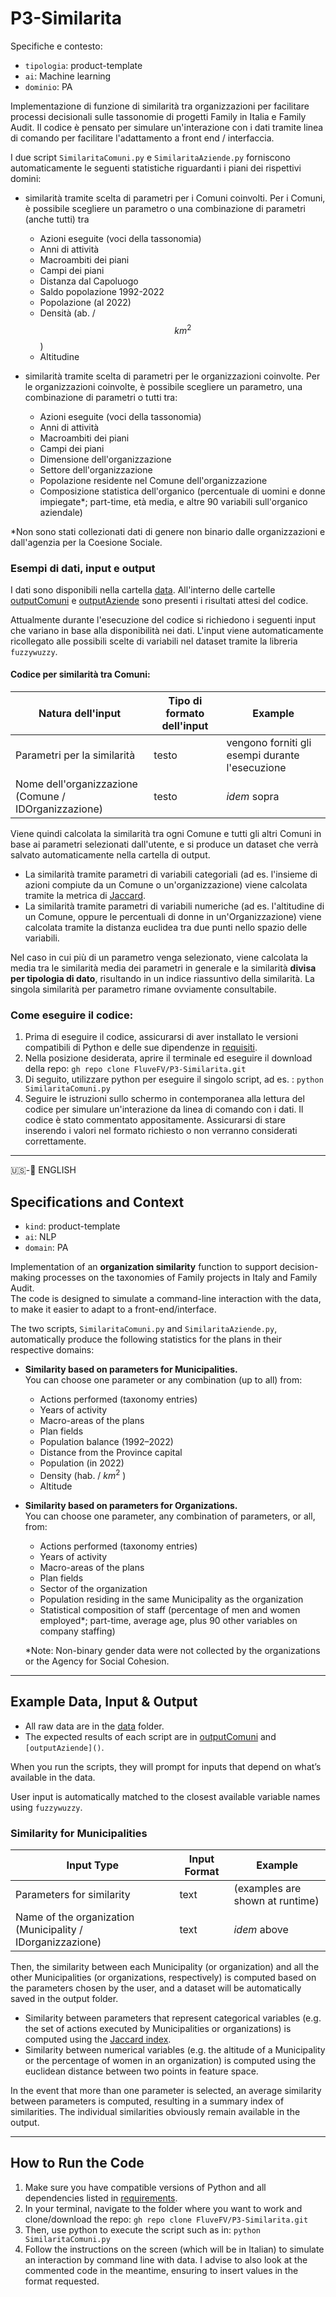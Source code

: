 # P3-Similarita

Specifiche e contesto:
- ```tipologia```: product-template
- ```ai```: Machine learning
-  ```dominio```: PA

Implementazione di funzione di similarità tra organizzazioni per facilitare processi decisionali sulle tassonomie di progetti Family in Italia e Family Audit. 
Il codice è pensato per simulare un'interazione con i dati tramite linea di comando per facilitare l'adattamento a front end / interfaccia.

I due script ```SimilaritaComuni.py``` e ```SimilaritaAziende.py``` forniscono automaticamente le seguenti statistiche riguardanti i piani dei rispettivi domini:

- similarità tramite scelta di parametri per i Comuni coinvolti. Per i Comuni, è possibile scegliere un parametro o una combinazione di parametri (anche tutti) tra
  - Azioni eseguite (voci della tassonomia)
  - Anni di attività
  - Macroambiti dei piani
  - Campi dei piani
  - Distanza dal Capoluogo
  - Saldo popolazione 1992-2022
  - Popolazione (al 2022)
  - Densità (ab. / $$km^2$$ )
  - Altitudine
  
- similarità tramite scelta di parametri per le organizzazioni coinvolte. Per le organizzazioni coinvolte, è possibile scegliere un parametro, una combinazione di parametri o tutti tra:
  - Azioni eseguite (voci della tassonomia)
  - Anni di attività
  - Macroambiti dei piani
  - Campi dei piani
  - Dimensione dell'organizzazione
  - Settore dell'organizzazione
  - Popolazione residente nel Comune dell'organizzazione
  - Composizione statistica dell'organico (percentuale di uomini e donne impiegate*; part-time, età media, e altre 90 variabili sull'organico aziendale)
 
*Non sono stati collezionati dati di genere non binario dalle organizzazioni e dall'agenzia per la Coesione Sociale. 

### Esempi di dati, input e output
I dati sono disponibili nella cartella [data](https://github.com/FluveFV/P3-Similarita/tree/main/data). 
All'interno delle cartelle [outputComuni](https://github.com/FluveFV/P3-Similarita/tree/main/outputComuni) e [outputAziende]() sono presenti i risultati attesi del codice. 

Attualmente durante l'esecuzione del codice si richiedono i seguenti input che variano in base alla disponibilità nei dati. L'input viene automaticamente ricollegato alle possibili scelte di variabili nel dataset tramite la libreria ```fuzzywuzzy```.
#### Codice per similarità tra Comuni:
|Natura dell'input|Tipo di formato dell'input|Example|
|---|---|---|
|Parametri per la similarità|testo|vengono forniti gli esempi durante l'esecuzione|
|Nome dell'organizzazione (Comune / IDOrganizzazione)|testo|_idem_ sopra|

Viene quindi calcolata la similarità tra ogni Comune e tutti gli altri Comuni in base ai parametri selezionati dall'utente, e si produce un dataset che verrà salvato automaticamente nella cartella di output. 

- La similarità tramite parametri di variabili categoriali (ad es. l'insieme di azioni compiute da un Comune o un'organizzazione) viene calcolata tramite la metrica di [Jaccard](https://en.wikipedia.org/wiki/Jaccard_index).
- La similarità tramite parametri di variabili numeriche (ad es. l'altitudine di un Comune, oppure le percentuali di donne in un'Organizzazione) viene calcolata tramite la distanza euclidea tra due punti nello spazio delle variabili. 

Nel caso in cui più di un parametro venga selezionato, viene calcolata la media tra le similarità media dei parametri in generale e la similarità **divisa per tipologia di dato**, risultando in un indice riassuntivo della similarità. La singola similarità per parametro rimane ovviamente consultabile. 


### Come eseguire il codice:
1. Prima di eseguire il codice, assicurarsi di aver installato le versioni compatibili di Python e delle sue dipendenze in [requisiti](https://github.com/FluveFV/P3-Similarita/blob/main/requirements.txt).
2. Nella posizione desiderata, aprire il terminale ed eseguire il download della repo:
```gh repo clone FluveFV/P3-Similarita.git```
3. Di seguito, utilizzare python per eseguire il singolo script, ad es. :
```python SimilaritaComuni.py```
4. Seguire le istruzioni sullo schermo in contemporanea alla lettura del codice per simulare un'interazione da linea di comando con i dati. Il codice è stato commentato appositamente. Assicurarsi di stare inserendo i valori nel formato richiesto o non verranno considerati correttamente. 

--- 
🇺🇸-🏴󠁧󠁢󠁥󠁮󠁧󠁿 ENGLISH

## Specifications and Context
- `kind`: product-template  
- `ai`: NLP  
- `domain`: PA  

Implementation of an **organization similarity** function to support decision-making processes on the taxonomies of Family projects in Italy and Family Audit.  
The code is designed to simulate a command-line interaction with the data, to make it easier to adapt to a front-end/interface.

The two scripts, `SimilaritaComuni.py` and `SimilaritaAziende.py`, automatically produce the following statistics for the plans in their respective domains:

- **Similarity based on parameters for Municipalities.**  
  You can choose one parameter or any combination (up to all) from:
  - Actions performed (taxonomy entries)  
  - Years of activity  
  - Macro-areas of the plans  
  - Plan fields  
  - Population balance (1992–2022)  
  - Distance from the Province capital
  - Population (in 2022)
  - Density (hab. / $km^2$ )
  - Altitude  

- **Similarity based on parameters for Organizations.**  
  You can choose one parameter, any combination of parameters, or all, from:
  - Actions performed (taxonomy entries)  
  - Years of activity  
  - Macro-areas of the plans  
  - Plan fields
  - Sector of the organization
  - Population residing in the same Municipality as the organization
  - Statistical composition of staff (percentage of men and women employed*; part-time, average age, plus 90 other variables on company staffing)

  *Note: Non-binary gender data were not collected by the organizations or the Agency for Social Cohesion.

---

## Example Data, Input & Output

- All raw data are in the [data](https://github.com/FluveFV/P3-Similarita/tree/main/data) folder.  
- The expected results of each script are in [outputComuni](https://github.com/FluveFV/P3-Similarita/tree/main/outputComuni) and `[outputAziende]()`.


When you run the scripts, they will prompt for inputs that depend on what’s available in the data.  

User input is automatically matched to the closest available variable names using `fuzzywuzzy`.

### Similarity for Municipalities

| Input Type                         | Input Format | Example                         |
|------------------------------------|--------------|---------------------------------|
| Parameters for similarity          | text         | (examples are shown at runtime) |
| Name of the organization (Municipality / IDorganizzazione)| text |_idem_ above|


Then, the similarity between each Municipality (or organization) and all the other Municipalities (or organizations, respectively) is computed based on the parameters chosen by the user, and a dataset will be automatically saved in the output folder.

- Similarity between parameters that represent categorical variables (e.g. the set of actions executed by Municipalities or organizations) is computed using the [Jaccard index](https://en.wikipedia.org/wiki/Jaccard_index).
- Similarity between numerical variables (e.g. the altitude of a Municipality or the percentage of women in an organization) is computed using the euclidean distance between two points in feature space.

In the event that more than one parameter is selected, an average similarity between parameters is computed, resulting in a summary index of similarities. The individual similarities obviously remain available in the output.

---

## How to Run the Code

1. Make sure you have compatible versions of Python and all dependencies listed in [requirements](https://github.com/FluveFV/P3-Similarita/blob/main/requirements.txt).  
2. In your terminal, navigate to the folder where you want to work and clone/download the repo:
```gh repo clone FluveFV/P3-Similarita.git```
3. Then, use python to execute the script such as in:
```python SimilaritaComuni.py```
4. Follow the instructions on the screen (which will be in Italian) to simulate an interaction by command line with data. I advise to also look at the commented code in the meantime, ensuring to insert values in the format requested.






















